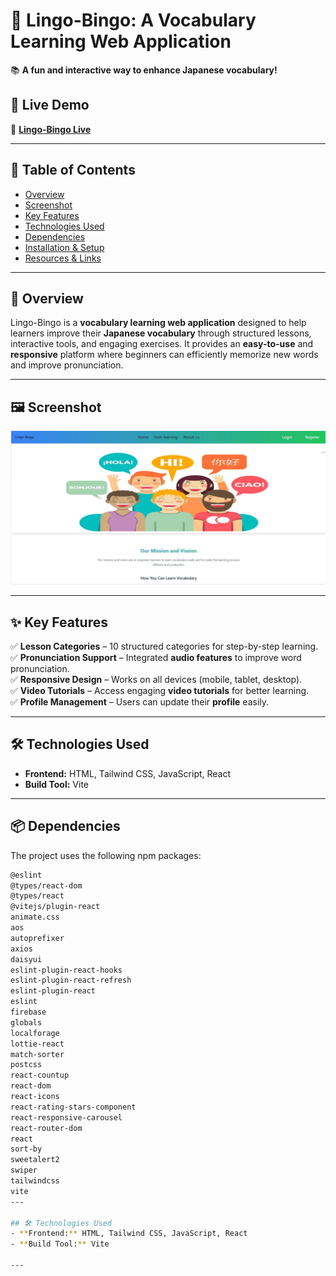 # 🎯 Lingo-Bingo: A Vocabulary Learning Web Application  

📚 **A fun and interactive way to enhance Japanese vocabulary!** 



## 🚀 Live Demo  
🔗 **[Lingo-Bingo Live](https://lingo-bingo-628fe.web.app/)**  

---

## 📌 Table of Contents  
- [Overview](#overview)  
- [Screenshot](#screenshot)  
- [Key Features](#key-features)  
- [Technologies Used](#technologies-used)  
- [Dependencies](#dependencies)  
- [Installation & Setup](#installation--setup)  
- [Resources & Links](#resources--links)  

---

## 📝 Overview  
Lingo-Bingo is a **vocabulary learning web application** designed to help learners improve their **Japanese vocabulary** through structured lessons, interactive tools, and engaging exercises. It provides an **easy-to-use** and **responsive** platform where beginners can efficiently memorize new words and improve pronunciation.  

---
## 🖼 Screenshot  
![Lingo-Bingo Screenshot](src/assets/screenshot-1738751614410.png)


---

## ✨ Key Features  
✅ **Lesson Categories** – 10 structured categories for step-by-step learning.  
✅ **Pronunciation Support** – Integrated **audio features** to improve word pronunciation.  
✅ **Responsive Design** – Works on all devices (mobile, tablet, desktop).  
✅ **Video Tutorials** – Access engaging **video tutorials** for better learning.  
✅ **Profile Management** – Users can update their **profile** easily.  

---

## 🛠 Technologies Used  
- **Frontend:** HTML, Tailwind CSS, JavaScript, React  
- **Build Tool:** Vite  

---

## 📦 Dependencies  
The project uses the following npm packages:  

```bash
@eslint
@types/react-dom
@types/react
@vitejs/plugin-react
animate.css
aos
autoprefixer
axios
daisyui
eslint-plugin-react-hooks
eslint-plugin-react-refresh
eslint-plugin-react
eslint
firebase
globals
localforage
lottie-react
match-sorter
postcss
react-countup
react-dom
react-icons
react-rating-stars-component
react-responsive-carousel
react-router-dom
react
sort-by
sweetalert2
swiper
tailwindcss
vite
---

## 🛠 Technologies Used  
- **Frontend:** HTML, Tailwind CSS, JavaScript, React  
- **Build Tool:** Vite  

---
